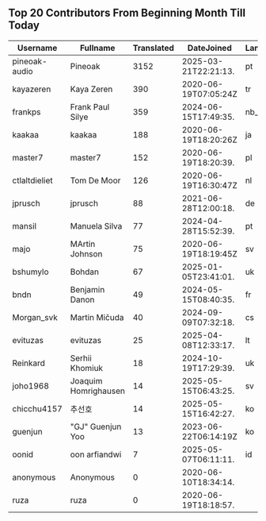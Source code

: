 ## Top 20 Contributors From Beginning Month Till Today ##
|Username|Fullname|Translated|DateJoined|Language|
|--------|--------|----------|----------|-------|
|pineoak-audio|Pineoak|3152|2025-03-21T22:21:13.|pt|
|kayazeren|Kaya Zeren|390|2020-06-19T07:05:24Z|tr|
|frankps|Frank Paul Silye|359|2024-06-15T17:49:35.|nb_NO|
|kaakaa|kaakaa|188|2020-06-19T18:20:26Z|ja|
|master7|master7|152|2020-06-19T18:20:39.|pl|
|ctlaltdieliet|Tom De Moor|126|2020-06-19T16:30:47Z|nl|
|jprusch|jprusch|88|2021-06-28T12:00:18.|de|
|mansil|Manuela Silva|77|2024-04-28T15:52:39.|pt|
|majo|MArtin Johnson|75|2020-06-19T18:19:45Z|sv|
|bshumylo|Bohdan|67|2025-01-05T23:41:01.|uk|
|bndn|Benjamin Danon|49|2024-05-15T08:40:35.|fr|
|Morgan_svk|Martin Mičuda|40|2024-09-09T07:32:18.|cs|
|evituzas|evituzas|25|2025-04-08T12:33:17.|lt|
|Reinkard|Serhii Khomiuk|18|2024-10-19T17:29:39.|uk|
|joho1968|Joaquim Homrighausen|14|2025-05-15T06:43:25.|sv|
|chicchu4157|추선호|14|2025-05-15T16:42:27.|ko|
|guenjun|"GJ" Guenjun Yoo|13|2023-06-22T06:14:19Z|ko|
|oonid|oon arfiandwi|7|2025-05-07T06:11:11.|id|
|anonymous|Anonymous|0|2020-06-10T18:34:14.||
|ruza|ruza|0|2020-06-19T18:18:57.||
